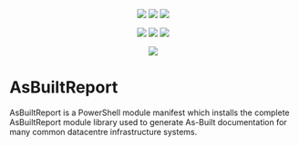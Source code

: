 <p align="center">
    <a href="https://www.powershellgallery.com/packages/AsBuiltReport/" alt="PowerShell Gallery Version">
        <img src="https://img.shields.io/powershellgallery/v/AsBuiltReport.svg" /></a>
    <a href="https://www.powershellgallery.com/packages/AsBuiltReport/" alt="PS Gallery Downloads">
        <img src="https://img.shields.io/powershellgallery/dt/AsBuiltReport.svg" /></a>
    <a href="https://www.powershellgallery.com/packages/AsBuiltReport/" alt="PS Platform">
        <img src="https://img.shields.io/powershellgallery/p/AsBuiltReport.svg" /></a>
</p>
<p align="center">
    <a href="https://github.com/AsBuiltReport/AsBuiltReport/graphs/commit-activity" alt="GitHub Last Commit">
        <img src="https://img.shields.io/github/last-commit/AsBuiltReport/AsBuiltReport/master.svg" /></a>
    <a href="https://raw.githubusercontent.com/AsBuiltReport/AsBuiltReport/master/LICENSE" alt="GitHub License">
        <img src="https://img.shields.io/github/license/AsBuiltReport/AsBuiltReport.svg" /></a>
    <a href="https://github.com/AsBuiltReport/AsBuiltReport/graphs/contributors" alt="GitHub Contributors">
        <img src="https://img.shields.io/github/contributors/AsBuiltReport/AsBuiltReport.svg"/></a>
</p>
<p align="center">
    <a href="https://twitter.com/AsBuiltReport" alt="Twitter">
            <img src="https://img.shields.io/twitter/follow/AsBuiltReport.svg?style=social"/></a>
</p>

# AsBuiltReport

AsBuiltReport is a PowerShell module manifest which installs the complete AsBuiltReport module library used to generate As-Built documentation for many common datacentre infrastructure systems.

